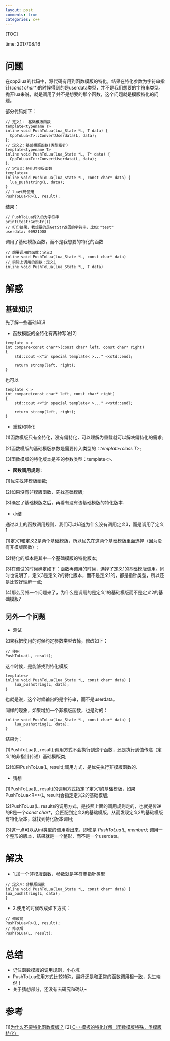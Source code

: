 ```yaml
---
layout: post
comments: true
categories: c++
---
```


[TOC]

time: 2017/08/16

# 问题
在cpp2lua的代码中，源代码有用到函数模版的特化，结果在特化参数为字符串指针(*const char**)的时候得到的是userdata类型，并不是我们想要的字符串类型。抛开lua来说，就是调用了并不是想要的那个函数，这个问题就是模版特化的问题。





部分代码如下：

	// 定义1： 基础模版函数
	template<typename T>
	inline void PushToLua(lua_State *L, T data) {
	  CppToLua<T>::ConvertUserdata(L, data);
	};
	// 定义2：基础模版函数(类型指针)
	template<typename T>
	inline void PushToLua(lua_State *L, T* data) {
	  CppToLua<T>::ConvertUserdata(L, data);
	};
	// 定义3：特化的模版函数
	template<>
	inline void PushToLua(lua_State *L, const char* data) {
	  lua_pushstring(L, data);
	}
	// lua代码使用
	PushToLua<R>(L, result);


结果：

	// PushToLua传入的为字符串
	print(test:GetStr())
	// 打印结果，我想要的是GetStr返回的字符串，比如:"test"
	userdata: 00921DD8


调用了基础模版函数，而不是我想要的特化的函数

	// 想要调用的函数：定义3
	inline void PushToLua(lua_State *L, const char* data)
	// 实际上调用的函数：定义1
	inline void PushToLua(lua_State *L, T data)


# 解惑

## 基础知识
先了解一些基础知识

* 函数模版的全特化有两种写法[2]

```
template < >
int compare<const char*>(const char* left, const char* right)
{
    std::cout <<"in special template< >..." <<std::endl;

    return strcmp(left, right);
}
```

也可以

```
template < >
int compare(const char* left, const char* right)
{
    std::cout <<"in special template< >..." <<std::endl;

    return strcmp(left, right);
}
```

* 重载和特化

(1)函数模版只有全特化，没有偏特化，可以理解为重载就可以解决偏特化的需求;

(2)函数模版的基础模版参数是需要传入类型的：*template&lt;class T&gt;*;

(3)函数模版的特化版本是空的参数类型：template&lt;&gt;.

* **函数调用规则**：

(1)优先找非模版函数;

(2)如果没有非模版函数，先找基础模版;

(3)确定了基础模版之后，再看有没有该基础模版的特化版本.

* 小结

通过以上的函数调用规则，我们可以知道为什么没有调用定义3，而是调用了定义1

(1)定义1和定义2是两个基础模版，所以优先在这两个基础模版里面选择（因为没有非模版函数）;

(2)特化的版本是其中一个基础模版的特化版本;

(3)在调试的时候确定如下：函数再调用的时候，选择了定义1的基础模版调用。同时也说明了，定义3是定义2的特化版本，而不是定义1的，都是指针类型，所以还是比较好理解一点;

(4)那么另外一个问题来了，为什么是调用的是定义1的基础模版而不是定义2的基础模版?

## 另外一个问题

* 测试

如果我把使用的时候约定参数类型去掉，修改如下：

```
// 使用
PushToLua(L, result);
```

这个时候，是能够找到特化模版

```
template<>
inline void PushToLua(lua_State *L, const char* data) {
    lua_pushstring(L, data);
}
```

也就是说，这个时候输出的是字符串，而不是userdata。

同样的现象，如果增加一个非模版函数，也是对的：

```
inline void PushToLua(lua_State *L, const char* data) {
    lua_pushstring(L, data);
}
```

结果为：

(1)PushToLua<R>(L, result);调用方式不会执行到这个函数，还是执行到值传递（定义1的非指针传递）基础模版类;

(2)如果PushToLua(L, result);调用方式，是优先执行非模版函数的.

* 猜想

(1)PushToLua<R>(L, result)的调用方式指定了定义1的基础模版，如果PushToLua<R\*>(L, result)会指定定义2的基础模版;

(2)PushToLua(L, result)的调用方式，是按照上面的调用规则走的，也就是传递的R是一个*const char\**，会匹配到定义2的基础模版，从而发现定义2的基础模版有特化版本，就找到特化版本调用;

(3)这一点可以从int类型的调用看出来，即使是 *PushToLua(L, member);* 调用一个整形的版本，结果就是一个整形，而不是一个userdata。

# 解决
* 1.加一个非模版函数，参数就是字符串指针类型

```
// 定义4：非模版函数
inline void PushToLua(lua_State *L, const char* data) {
lua_pushstring(L, data);
}
```

* 2.使用的时候改成如下方式：

```
// 修改前
PushToLua<R>(L, result);
// 修改后
PushToLua(L, result);
```


# 总结
* 记住函数模版的调用规则，小心坑
* PushToLua<R>使用方式比较特殊，最好还是和正常的函数调用相一致，免生端倪！
* 关于猜想部分，还没有去研究和确认~

# 参考
[1][为什么不要特化函数模版？](http://blog.csdn.net/magictong/article/details/48573737)
[2][ C++模板的特化详解（函数模版特殊，类模版特化）](http://blog.csdn.net/gatieme/article/details/50953564)